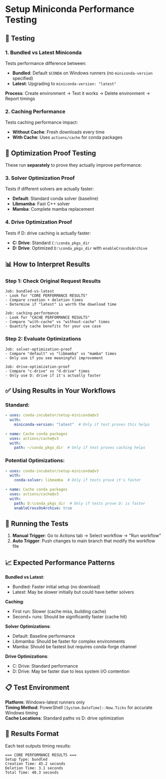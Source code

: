 # Setup Miniconda Performance Testing

## 🎯 Testing

### 1. Bundled vs Latest Miniconda
Tests performance difference between:
- **Bundled**: Default `$CONDA` on Windows runners (no `miniconda-version` specified)
- **Latest**: Upgrading to `miniconda-version: "latest"`

**Process**: Create environment → Test it works → Delete environment → Report timings

### 2. Caching Performance  
Tests caching performance impact:
- **Without Cache**: Fresh downloads every time
- **With Cache**: Uses `actions/cache` for conda packages

## 🔬 Optimization Proof Testing

These run **separately** to prove they actually improve performance:

### 3. Solver Optimization Proof
Tests if different solvers are actually faster:
- **Default**: Standard conda solver (baseline)
- **Libmamba**: Fast C++ solver  
- **Mamba**: Complete mamba replacement

### 4. Drive Optimization Proof
Tests if D: drive caching is actually faster:
- **C: Drive**: Standard `C:\conda_pkgs_dir`
- **D: Drive**: Optimized `D:\conda_pkgs_dir` with `enableCrossOsArchive`

## 📊 How to Interpret Results

### Step 1: Check Original Request Results
```
Job: bundled-vs-latest
- Look for "CORE PERFORMANCE RESULTS" 
- Compare creation + deletion times
- Determine if "latest" is worth the download time

Job: caching-performance  
- Look for "CACHE PERFORMANCE RESULTS"
- Compare "with-cache" vs "without-cache" times
- Quantify cache benefits for your use case
```

### Step 2: Evaluate Optimizations
```
Job: solver-optimization-proof
- Compare "default" vs "libmamba" vs "mamba" times
- Only use if you see meaningful improvement

Job: drive-optimization-proof  
- Compare "c-drive" vs "d-drive" times
- Only use D: drive if it's actually faster
```

## ✅ Using Results in Your Workflows

### Standard:
```yaml
- uses: conda-incubator/setup-miniconda@v3
  with:
    miniconda-version: "latest"  # Only if test proves this helps
    
- name: Cache conda packages
  uses: actions/cache@v3
  with:
    path: ~/conda_pkgs_dir  # Only if test proves caching helps
```

### Potential Optimizations:
```yaml
- uses: conda-incubator/setup-miniconda@v3
  with:
    conda-solver: libmamba  # Only if tests prove it's faster
    
- name: Cache conda packages
  uses: actions/cache@v3
  with:
    path: D:\conda_pkgs_dir  # Only if tests prove D: is faster
    enableCrossOsArchive: true
```

## 🚀 Running the Tests

1. **Manual Trigger**: Go to Actions tab → Select workflow → "Run workflow"
2. **Auto Trigger**: Push changes to main branch that modify the workflow file

## 📈 Expected Performance Patterns

**Bundled vs Latest**:
- Bundled: Faster initial setup (no download)
- Latest: May be slower initially but could have better solvers

**Caching**:
- First run: Slower (cache miss, building cache)
- Second+ runs: Should be significantly faster (cache hit)

**Solver Optimizations**:
- Default: Baseline performance
- Libmamba: Should be faster for complex environments
- Mamba: Should be fastest but requires conda-forge channel

**Drive Optimizations**:
- C: Drive: Standard performance  
- D: Drive: May be faster due to less system I/O contention

## 📋 Test Environment

**Platform**: Windows-latest runners only  
**Timing Method**: PowerShell `[System.DateTime]::Now.Ticks` for accurate Windows timing  
**Cache Locations**: Standard paths vs D: drive optimization

## 📄 Results Format  

Each test outputs timing results:
```
=== CORE PERFORMANCE RESULTS ===
Setup Type: bundled
Creation Time: 45.2 seconds  
Deletion Time: 3.1 seconds
Total Time: 48.3 seconds
```

